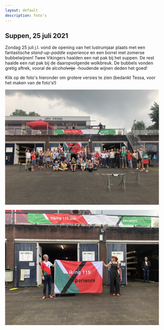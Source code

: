 ```yaml
---
layout: default
description: foto's
---
```


## Suppen, 25 juli 2021

Zondag 25 juli j.l. vond de opening van het lustrumjaar plaats met een fantastische <em>stand-up-paddle experience</em> en een borrel met zomerse bubbelwijnen! Twee Vikingers haalden een nat pak bij het suppen. De rest haalde een nat pak bij de daaropvolgende wolkbreuk. De bubbels vonden gretig aftrek, vooral de alcohol~~vrije~~ -houdende wijnen deden het goed! 

Klik op de foto's hieronder om grotere versies te zien (bedankt Tessa, voor het maken van de foto's!)

[![](lustrum_25juli_groepsfoto.JPG)](lustrum_25juli_groepsfoto.JPG)

[![](lustrum_25juli_steven_nieske.JPG)](lustrum_25juli_steven_nieske.JPG)











